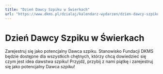 ```yaml
---
title: "Dzień Dawcy Szpiku w Świerkach"
url: "https://www.dkms.pl/dzialaj/kalendarz-wydarzen/dzien-dawcy-szpiku-swierkach-2024"
---
```


# Dzień Dawcy Szpiku w Świerkach

Zarejestruj się jako potencjalny Dawca szpiku. Stanowisko Fundacji DKMS będzie dostępne dla wszystkich chętnych, którzy chcą dowiedzieć się czym jest idea dawstwa szpiku! Przyjdź, przybij z nami piątkę i zarejestruj się jako potencjalny Dawca szpiku!


